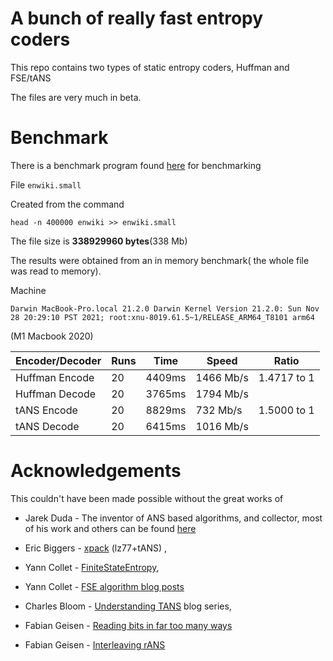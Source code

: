 # A bunch of really fast entropy coders

This repo contains two types of static entropy coders, Huffman and FSE/tANS

The files are very much in beta.

# Benchmark

There is a benchmark program found [here](https://github.com/etemesi254/zcif_bin/tree/main) for benchmarking 

File `enwiki.small`

Created from the command

```shell
head -n 400000 enwiki >> enwiki.small
```

The file size is **338929960 bytes**(338 Mb)

The results were obtained from an in memory benchmark( the whole file was read to memory).

Machine
```text
Darwin MacBook-Pro.local 21.2.0 Darwin Kernel Version 21.2.0: Sun Nov 28 20:29:10 PST 2021; root:xnu-8019.61.5~1/RELEASE_ARM64_T8101 arm64
```
(M1 Macbook 2020)

|Encoder/Decoder|Runs|Time    |Speed     |Ratio      |
|---------------|----|--------|----------|-----------|
| Huffman Encode| 20 |4409ms  | 1466 Mb/s|1.4717 to 1|
| Huffman Decode| 20 |3765ms  | 1794 Mb/s|           |
| tANS Encode   | 20 |8829ms  | 732  Mb/s|1.5000 to 1|
| tANS Decode   | 20 |6415ms  | 1016 Mb/s|           |

# Acknowledgements

This couldn't have been made possible without the great works of 

- Jarek Duda - The inventor of ANS based algorithms, and collector, most of his
work and others can be found [here](https://encode.su/threads/2078-List-of-Asymmetric-Numeral-Systems-implementations)

- Eric Biggers - [xpack](https://github.com/ebiggers/xpack) (lz77+tANS) ,

- Yann Collet - [FiniteStateEntropy](https://github.com/Cyan4973/FiniteStateEntropy),

- Yann Collet - [FSE algorithm blog posts](http://fastcompression.blogspot.com/2013/12/finite-state-entropy-new-breed-of.html)

- Charles Bloom - [Understanding TANS](http://cbloomrants.blogspot.com/2014/01/1-30-14-understanding-ans-1.html) blog series, 


- Fabian Geisen - [Reading bits in far too many ways](https://fgiesen.wordpress.com/2018/02/19/reading-bits-in-far-too-many-ways-part-1/)

- Fabian Geisen -  [Interleaving rANS](https://arxiv.org/abs/1402.3392)
